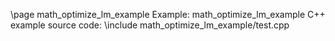 \page math_optimize_lm_example Example: math_optimize_lm_example
C++ example source code:
\include math_optimize_lm_example/test.cpp

